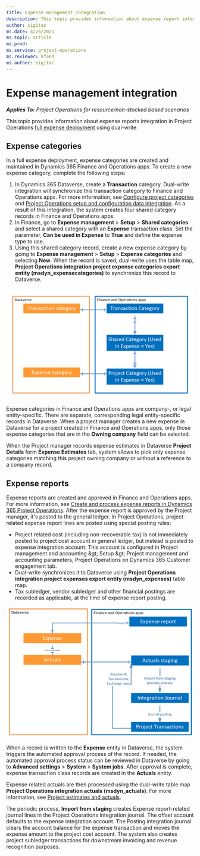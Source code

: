 ```yaml
---
title: Expense management integration
description: This topic provides information about expense report integration in Project Operations using dual-write. 
author: sigitac
ms.date: 4/26/2021
ms.topic: article
ms.prod:
ms.service: project-operations
ms.reviewer: kfend 
ms.author: sigitac
---
```


# Expense management integration

_**Applies To:** Project Operations for resource/non-stocked based scenarios_

This topic provides information about expense reports integration in Project Operations [full expense deployment](https://docs.microsoft.com/en-us/dynamics365/project-operations/expense/expense-overview#full) using dual-write.

## Expense categories

In a full expense deployment, expense categories are created and maintained in Dynamics 365 Finance and Operations apps. To create a new expense category, complete the following steps:

1. In Dynamics 365 Dataverse, create a **Transaction** category. Dual-write integration will synchronize this transaction category to Finance and Operations apps. For more information, see [Configure project categories](/dynamics365/project-operations/project-accounting/configure-project-categories) and [Project Operations setup and configuration data integration](resource-dual-write-setup-integration.md). As a result of this integration, the system creates four shared category records in Finance and Operations apps.
2. In Finance, go to **Expense management** > **Setup** > **Shared categories** and select a shared category with an **Expense** transaction class. Set the parameter, **Can be used in Expense** to **True** and define the expense type to use.
3. Using this shared category record, create a new expense category by going to **Expense management** > **Setup** > **Expense categories** and selecting **New**. When the record is saved, dual-write uses the table map, **Project Operations integration project expense categories export entity (msdyn\_expensecategories)** to synchronize this record to Dataverse.

  ![Expense categories integration](./media/DW6ExpenseCategories.png)

Expense categories in Finance and Operations apps are company-, or legal entity-specific. There are separate, corresponding legal entity-specific records in Dataverse. When a project manager creates a new expense in Dataverse for a project created in Finance and Operations apps, only those expense categories that are in the **Owning company** field can be selected. 

When the Project manager records expense estimates in Dataverse **Project Details** form **Expense Estimates** tab, system allows to pick only expense categories matching this project owning company or without a reference to a company record.

## Expense reports

Expense reports are created and approved in Finance and Operations apps. For more information, see [Create and process expense reports in Dynamics 365 Project Operations](/learn/modules/create-process-expense-reports/). After the expense report is approved by the Project manager, it's posted to the general ledger. In Project Operations, project-related expense report lines are posted using special posting rules:

  - Project related cost (including non-recoverable tax) is not immediately posted to project cost account in general ledger, but instead is posted to expense integration account. This account is configured in Project management and accounting \&gt; Setup \&gt; Project management and accounting parameters, Project Operations on Dynamics 365 Customer engagement tab.
  - Dual-write synchronizes it to Dataverse using **Project Operations integration project expenses export entity (msdyn\_expenses)** table map.
  - Tax subledger, vendor subledger and other financial postings are recorded as applicable, at the time of expense report posting.

  ![Expense reports integration](./media/DW6ExpenseReports.png)

When a record is written to the **Expense** entity in Dataverse, the system triggers the automated approval process of the record. If needed, the automated approval process status can be reviewed in Dataverse by going to **Advanced settings** > **System** > **System jobs**. After approval is complete, expense transaction class records are created in the **Actuals** entity.

Expense related actuals are then processed using the dual-write table map **Project Operations integration actuals (msdyn\_actuals)**. For more information, see [Project estimates and actuals](resource-dual-write-estimates-actuals.md).

The periodic process, **Import from staging** creates Expense report-related journal lines in the Project Operations Integration journal. The offset account defaults to the expense integration account. The Posting integration journal clears the account balance for the expense transaction and moves the expense amount to the project cost account. The system also creates project subledger transactions for downstream invoicing and revenue recognition purposes.
